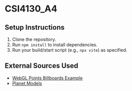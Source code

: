 # CSI4130_A4
## Setup Instructions
1. Clone the repository.
2. Run `npm install` to install dependencies.
3. Run your build/start script (e.g., `npx vite`) as specified.

## External Sources Used
- [WebGL Points Billboards Example](https://github.com/mrdoob/three.js/blob/master/examples/webgl_points_billboards.html)
- [Planet Models](https://sketchfab.com/QuickDriftVR/collections/future-solar-system-stuff-433a86113ba045789856b900dff7524a)

